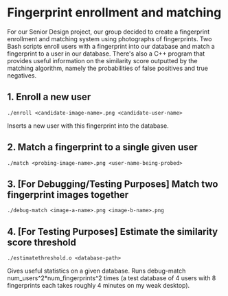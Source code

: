 # Fingerprint enrollment and matching #

  For our Senior Design project, our group decided to create a fingerprint enrollment and matching system using photographs of fingerprints. Two Bash scripts enroll users with a fingerprint into our database and match a fingerprint to a user in our database. There's also a C++ program that provides useful information on the similarity score outputted by the matching algorithm, namely the probabilities of false positives and true negatives.


## 1. Enroll a new user ##

    ./enroll <candidate-image-name>.png <candidate-user-name>

  Inserts a new user with this fingerprint into the database.


## 2. Match a fingerprint to a single given user ##

    ./match <probing-image-name>.png <user-name-being-probed>


## 3. [For Debugging/Testing Purposes] Match two fingerprint images together ##

    ./debug-match <image-a-name>.png <image-b-name>.png


## 4. [For Testing Purposes] Estimate the similarity score threshold ##

    ./estimatethreshold.o <database-path>

  Gives useful statistics on a given database. Runs debug-match num\_users^2*num\_fingerprints^2 times (a test database of 4 users with 8 fingerprints each takes roughly 4 minutes on my weak desktop).
